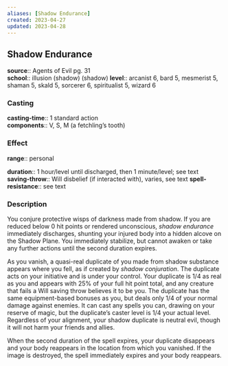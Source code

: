 ```yaml
---
aliases: [Shadow Endurance]
created: 2023-04-27
updated: 2023-04-28
---
```


## Shadow Endurance

**source**:: Agents of Evil pg. 31  
**school**:: illusion (shadow) (shadow)
**level**:: arcanist 6, bard 5, mesmerist 5, shaman 5, skald 5, sorcerer 6, spiritualist 5, wizard 6

### Casting

**casting-time**:: 1 standard action  
**components**:: V, S, M (a fetchling’s tooth)

### Effect

**range**:: personal  
  
**duration**:: 1 hour/level until discharged, then 1 minute/level; see text  
**saving-throw**:: Will disbelief (if interacted with), varies, see text
**spell-resistance**:: see text

### Description

You conjure protective wisps of darkness made from shadow. If you are reduced below 0 hit points or rendered unconscious, *shadow endurance* immediately discharges, shunting your injured body into a hidden alcove on the Shadow Plane. You immediately stabilize, but cannot awaken or take any further actions until the second duration expires.  
  
As you vanish, a quasi-real duplicate of you made from shadow substance appears where you fell, as if created by *shadow conjuration*. The duplicate acts on your initiative and is under your control. Your duplicate is 1/4 as real as you and appears with 25% of your full hit point total, and any creature that fails a Will saving throw believes it to be you. The duplicate has the same equipment-based bonuses as you, but deals only 1/4 of your normal damage against enemies. It can cast any spells you can, drawing on your reserve of magic, but the duplicate’s caster level is 1/4 your actual level. Regardless of your alignment, your shadow duplicate is neutral evil, though it will not harm your friends and allies.  
  
When the second duration of the spell expires, your duplicate disappears and your body reappears in the location from which you vanished. If the image is destroyed, the spell immediately expires and your body reappears.
